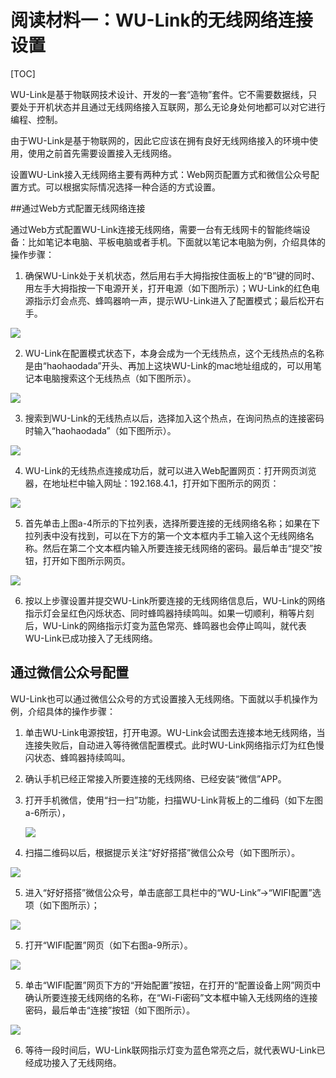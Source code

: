 # 阅读材料一：WU-Link的无线网络连接设置

[TOC]

WU-Link是基于物联网技术设计、开发的一套“造物”套件。它不需要数据线，只要处于开机状态并且通过无线网络接入互联网，那么无论身处何地都可以对它进行编程、控制。

由于WU-Link是基于物联网的，因此它应该在拥有良好无线网络接入的环境中使用，使用之前首先需要设置接入无线网络。

设置WU-Link接入无线网络主要有两种方式：Web网页配置方式和微信公众号配置方式。可以根据实际情况选择一种合适的方式设置。



##通过Web方式配置无线网络连接

通过Web方式配置WU-Link连接无线网络，需要一台有无线网卡的智能终端设备：比如笔记本电脑、平板电脑或者手机。下面就以笔记本电脑为例，介绍具体的操作步骤：

1. 确保WU-Link处于关机状态，然后用右手大拇指按住面板上的“B”键的同时、用左手大拇指按一下电源开关，打开电源（如下图所示）；WU-Link的红色电源指示灯会点亮、蜂鸣器响一声，提示WU-Link进入了配置模式；最后松开右手。

![](http://haohaodada.com/edu/WULink/img/a-1.png)

2. WU-Link在配置模式状态下，本身会成为一个无线热点，这个无线热点的名称是由“haohaodada”开头、再加上这块WU-Link的mac地址组成的，可以用笔记本电脑搜索这个无线热点（如下图所示）。

![](http://haohaodada.com/edu/WULink/img/a-2.png)

3. 搜索到WU-Link的无线热点以后，选择加入这个热点，在询问热点的连接密码时输入“haohaodada”（如下图所示）。

![](http://haohaodada.com/edu/WULink/img/a-3.png)

4. WU-Link的无线热点连接成功后，就可以进入Web配置网页：打开网页浏览器，在地址栏中输入网址：192.168.4.1，打开如下图所示的网页：

![](http://haohaodada.com/edu/WULink/img/a-4.png)

5. 首先单击上图a-4所示的下拉列表，选择所要连接的无线网络名称；如果在下拉列表中没有找到，可以在下方的第一个文本框内手工输入这个无线网络名称。然后在第二个文本框内输入所要连接无线网络的密码。最后单击“提交”按钮，打开如下图所示网页。

![](http://haohaodada.com/edu/WULink/img/a-5.png)

6. 按以上步骤设置并提交WU-Link所要连接的无线网络信息后，WU-Link的网络指示灯会呈红色闪烁状态、同时蜂鸣器持续鸣叫。如果一切顺利，稍等片刻后，WU-Link的网络指示灯变为蓝色常亮、蜂鸣器也会停止鸣叫，就代表WU-Link已成功接入了无线网络。



 ## 通过微信公众号配置

WU-Link也可以通过微信公众号的方式设置接入无线网络。下面就以手机操作为例，介绍具体的操作步骤：

1. 单击WU-Link电源按钮，打开电源。WU-Link会试图去连接本地无线网络，当连接失败后，自动进入等待微信配置模式。此时WU-Link网络指示灯为红色慢闪状态、蜂鸣器持续鸣叫。


2. 确认手机已经正常接入所要连接的无线网络、已经安装“微信”APP。

3. 打开手机微信，使用“扫一扫”功能，扫描WU-Link背板上的二维码（如下左图a-6所示），

   ![](http://haohaodada.com/edu/WULink/img/a-6.png)

4. 扫描二维码以后，根据提示关注“好好搭搭”微信公众号（如下图所示）。

![](http://haohaodada.com/edu/WULink/img/a-7.png)

5. 进入“好好搭搭”微信公众号，单击底部工具栏中的“WU-Link”→“WIFI配置”选项（如下图所示）；

![](http://haohaodada.com/edu/WULink/img/a-8.png)

5. 打开“WIFI配置”网页（如下右图a-9所示）。

![](http://haohaodada.com/edu/WULink/img/a-9.png)

5. 单击“WIFI配置”网页下方的“开始配置”按钮，在打开的“配置设备上网”网页中确认所要连接无线网络的名称，在“Wi-Fi密码”文本框中输入无线网络的连接密码，最后单击“连接”按钮（如下图所示）。

![](http://haohaodada.com/edu/WULink/img/a-10.png)

6. 等待一段时间后，WU-Link联网指示灯变为蓝色常亮之后，就代表WU-Link已经成功接入了无线网络。
